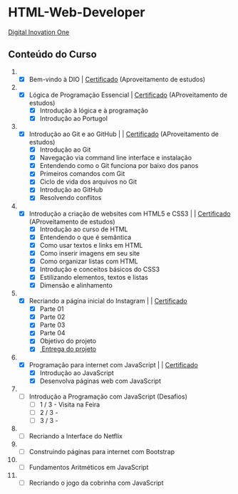 # HTML-Web-Developer

<a href="https://web.digitalinnovation.one/track/html-web-developer?tab=path">Digital Inovation One</a>

## Conteúdo do Curso
  
1. - [x] Bem-vindo à DIO | <a href="https://certificates.digitalinnovation.one/FC383395">Certificado</a> (Aproveitamento de estudos)
2. - [x] Lógica de Programação Essencial | <a href="https://certificates.digitalinnovation.one/E652CC53">Certificado</a> (AProveitamento de estudos)
     - [x] Introdução à lógica e à programação
     - [x] Introdução ao Portugol
3. - [x] Introdução ao Git e ao GitHub | | <a href="https://certificates.digitalinnovation.one/FDDB10F1">Certificado</a> (AProveitamento de estudos)
     - [x] Introdução ao Git
     - [x] Navegação via command line interface e instalação
     - [x] Entendendo como o Git funciona por baixo dos panos
     - [x] Primeiros comandos com Git
     - [x] Ciclo de vida dos arquivos no Git
     - [x] Introdução ao GitHub
     - [x] Resolvendo conflitos
4. - [x] Introdução a criação de websites com HTML5 e CSS3 | | <a href="https://certificates.digitalinnovation.one/31BC49E0">Certificado</a> (AProveitamento de estudos)
     - [x] Introdução ao curso de HTML
     - [x]  Entendendo o que é semântica
     - [x]  Como usar textos e links em HTML
     - [x]  Como inserir imagens em seu site
     - [x]  Como organizar listas com HTML
     - [x]  Introdução e conceitos básicos do CSS3
     - [x]  Estilizando elementos, textos e listas
     - [x]  Dimensão e alinhamento
5. - [x] Recriando a página inicial do Instagram | | <a href="https://certificates.digitalinnovation.one/F23C996B"> Certificado </a> 
     - [x] Parte 01
     - [x] Parte 02
     - [x] Parte 03
     - [x] Parte 04
     - [x] Objetivo do projeto
     - [x] <a href="https://github.com/marcossouz/HTML-Web-Developer/tree/main/instagram"> Entrega do projeto </a>
6. - [x] Programação para internet com JavaScript | | <a href="https://certificates.digitalinnovation.one/B5378D82"> Certificado </a> 
     - [x] Introdução ao JavaScript
     - [x] Desenvolva páginas web com JavaScript
9. - [ ] Introdução a Programação com JavaScript (Desafios)
     - [ ] 1 / 3 - Visita na Feira
     - [ ] 2 / 3 -
     - [ ] 3 / 3 -
11. - [ ] Recriando a Interface do Netflix
12. - [ ] Construindo páginas para internet com Bootstrap
13. - [ ] Fundamentos Aritméticos em JavaScript
14. - [ ] Recriando o jogo da cobrinha com JavaScript
